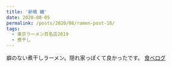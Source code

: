 ```yaml
---
title: '新橋 纏'
date: 2020-08-05
permalink: /posts/2020/08/ramen-post-16/
tags:
  - 東京ラーメン百名店2019
  - 煮干し
---
```


癖のない煮干しラーメン。隠れ家っぽくて良かったです。
[食べログ](https://tabelog.com/tokyo/A1301/A130103/13156937/)


